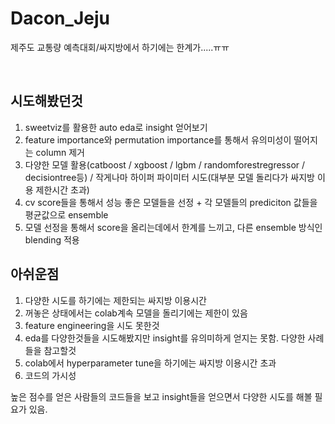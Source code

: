 # Dacon_Jeju
제주도 교통량 예측대회/싸지방에서 하기에는 한계가.....ㅠㅠ

<br/>

## 시도해봤던것
1. sweetviz를 활용한 auto eda로 insight 얻어보기
2. feature importance와 permutation importance를 통해서 유의미성이 떨어지는 column 제거
3. 다양한 모델 활용(catboost / xgboost / lgbm / randomforestregressor / decisiontree등) / 작게나마 하이퍼 파이미터 시도(대부분 모델 돌리다가 싸지방 이용 제한시간 초과)
4. cv score들을 통해서 성능 좋은 모델들을 선정 + 각 모델들의 prediciton 값들을 평균값으로 ensemble
5. 모델 선정을 통해서 score을 올리는데에서 한계를 느끼고, 다른 ensemble 방식인 blending 적용 


## 아쉬운점
1. 다양한 시도를 하기에는 제한되는 싸지방 이용시간
2. 꺼놓은 상태에서는 colab계속 모델을 돌리기에는 제한이 있음
3. feature engineering을 시도 못한것
4. eda를 다양한것들을 시도해봤지만 insight를 유의미하게 얻지는 못함. 다양한 사례들을 참고할것 
5. colab에서 hyperparameter tune을 하기에는 싸지방 이용시간 초과
6. 코드의 가시성<br/>

높은 점수를 얻은 사람들의 코드들을 보고 insight들을 얻으면서 다양한 시도를 해볼 필요가 있음.
